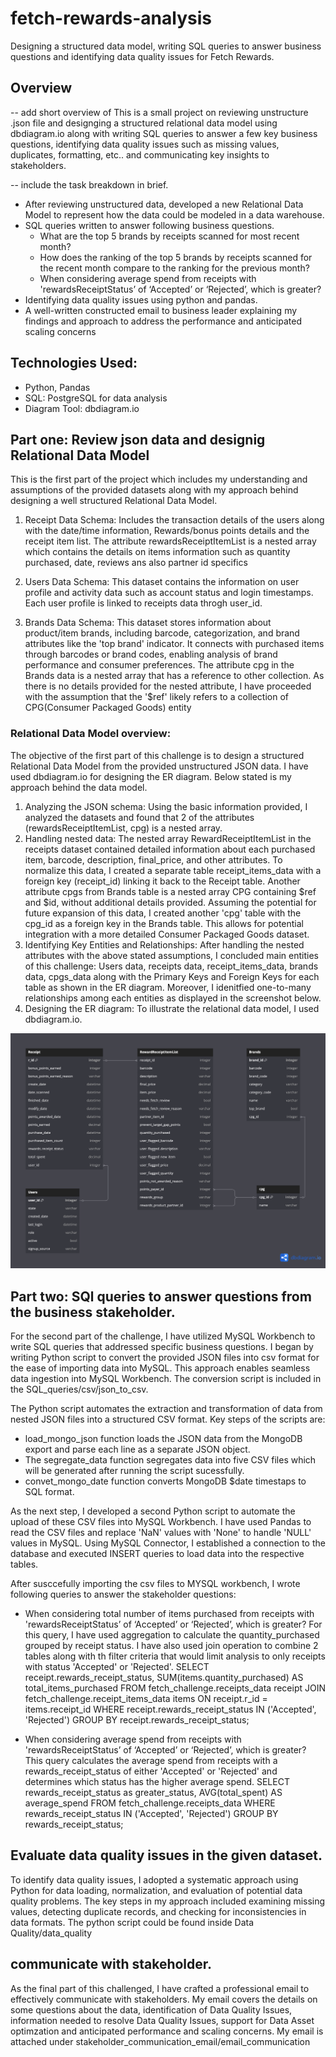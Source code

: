 # fetch-rewards-analysis
Designing a structured data model, writing SQL queries to answer business questions and identifying data quality issues for Fetch Rewards.

## Overview
-- add short overview of 
This is a small project on reviewing unstructure .json file and designging a structured relational data model using dbdiagram.io along with writing SQL queries to answer a few key business questions, identifying data quality issues such as missing values, duplicates, formatting, etc.. and communicating key insights to stakeholders.

-- include the task breakdown in brief.
- After reviewing unstructured data, developed a new Relational Data Model to represent how the data could be modeled in a data warehouse.
- SQL queries written to answer following business questions.
   - What are the top 5 brands by receipts scanned for most recent month?
   - How does the ranking of the top 5 brands by receipts scanned for the recent month compare to the ranking for the previous month?
   - When considering average spend from receipts with 'rewardsReceiptStatus’ of ‘Accepted’ or ‘Rejected’, which is greater?
- Identifying data quality issues using python and pandas.
- A well-written constructed email to business leader explaining my findings and approach to address the performance and anticipated scaling concerns 

## Technologies Used:

- Python, Pandas
- SQL: PostgreSQL for data analysis
- Diagram Tool: dbdiagram.io


## Part one: Review json data and designig Relational Data Model
This is the first part of the project which includes my understanding and assumptions of the provided datasets along with my approach behind designing a well structured Relational Data Model.

1. Receipt Data Schema: Includes the transaction details of the users along with the date/time information, Rewards/bonus points details and the receipt item list. The attribute rewardsReceiptItemList is a nested array which contains the details on items information such as quantity purchased, date, reviews ans also partner id specifics 

2. Users Data Schema: This dataset contains the information on user profile and activity data such as account status and login timestamps. Each user profile is linked to receipts data throgh user_id.

3. Brands Data Schema: This dataset stores information about product/item brands, including barcode, categorization, and brand attributes like the 'top brand' indicator. It connects with purchased items through barcodes or brand codes, enabling analysis of brand performance and consumer preferences. The attribute cpg in the Brands data is a nested array that has a reference to other collection. As there is no details provided for the nested attribute, I have proceeded with the assumption that the '$ref' likely refers to a collection of CPG(Consumer Packaged Goods) entity



### Relational Data Model overview:
The objective of the first part of this challenge is to design a structured Relational Data Model from the provided unstructured JSON data. I have used dbdiagram.io for designing the ER diagram. Below stated is my approach behind the data model.

1. Analyzing the JSON schema: Using the basic information provided, I analyzed the datasets and found that 2 of the attributes (rewardsReceiptItemList, cpg) is a nested array.
2. Handling nested data: The nested array RewardReceiptItemList in the receipts dataset contained detailed information about each purchased item, barcode, description, final_price, and other attributes. To normalize this data, I created a separate table receipt_items_data with a foreign key (receipt_id) linking it back to the Receipt table. Another attribute cpgs from Brands table is a nested array CPG containing $ref and $id, without additional details provided. Assuming the potential for future expansion of this data, I created another 'cpg' table with the cpg_id as a foreign key in the Brands table. This allows for potential integration with a more detailed Consumer Packaged Goods dataset.
3. Identifying Key Entities and Relationships: After handling the nested attributes with the above stated assumptions, I concluded main entities of this challenge: Users data, receipts data, receipt_items_data, brands data, cpgs_data along with the Primary Keys and Foreign Keys for each table as shown in the ER diagram. Moreover, I idenitfied one-to-many relationships among each entities as displayed in the screenshot below.
4. Designing the ER diagram: To illustrate the relational data model, I used dbdiagram.io. 


![alt text](<Review_json_data/Relational Data Model for Consumer Products.png>)


## Part two: SQl queries to answer questions from the business stakeholder.
For the second part of the challenge, I have utilized MySQL Workbench to write SQL queries that addressed specific business questions. I began by writing Python script to convert the provided JSON files into csv format for the ease of importing data into MySQL. This approach enables seamless data ingestion into MySQL Workbench. The conversion script is included in the SQL_queries/csv/json_to_csv.

The Python script automates the extraction and transformation of data from nested JSON files into a structured CSV format. Key steps of the scripts are:
- load_mongo_json function loads the JSON data from the MongoDB export and parse each line as a separate JSON object.
- The segregate_data function segregates data into five CSV files which will be generated after running the script sucessfully.
- convet_mongo_date function converts MongoDB $date timestaps to SQL format.

As the next step, I developed a second Python script to automate the upload of these CSV files into MySQL Workbench. I have used Pandas to read the CSV files and replace 'NaN' values with 'None' to handle 'NULL' values in MySQL. Using MySQL Connector, I established a connection to the database and executed INSERT queries to load data into the respective tables.

After susccefully importing the csv files to MYSQL workbench, I wrote following queries to answer the stakeholder questions:
- When considering total number of items purchased from receipts with 'rewardsReceiptStatus’ of ‘Accepted’ or ‘Rejected’, which is greater?
For this query, I have used aggregation to calculate the quantity_purchased grouped by receipt status. I have also used join operation to combine 2 tables along with th filter criteria that would limit analysis to only receipts with status 'Accepted' or 'Rejected'. 
      SELECT 
         receipt.rewards_receipt_status,
         SUM(items.quantity_purchased) AS total_items_purchased
      FROM fetch_challenge.receipts_data receipt
      JOIN fetch_challenge.receipt_items_data items ON receipt.r_id = items.receipt_id
      WHERE receipt.rewards_receipt_status IN ('Accepted', 'Rejected')
      GROUP BY receipt.rewards_receipt_status;

- When considering average spend from receipts with 'rewardsReceiptStatus’ of ‘Accepted’ or ‘Rejected’, which is greater?
This query calculates the average spend from receipts with a rewards_receipt_status of either 'Accepted' or 'Rejected' and determines which status has the higher average spend.
      SELECT 
         rewards_receipt_status as greater_status,
         AVG(total_spent) AS average_spend
      FROM fetch_challenge.receipts_data
      WHERE rewards_receipt_status IN ('Accepted', 'Rejected')
      GROUP BY rewards_receipt_status;



## Evaluate data quality issues in the given dataset.
To identify data quality issues, I adopted a systematic approach using Python for data loading, normalization, and evaluation of potential data quality problems. The key steps in my approach included examining missing values, detecting duplicate records, and checking for inconsistencies in data formats. The python script could be found inside Data Quality/data_quality

## communicate with stakeholder.
As the final part of this challenged, I have crafted a professional email to effectively communicate with stakeholders. My email covers the details on some questions about the data,
identification of Data Quality Issues, information needed to resolve Data Quality Issues, support for Data Asset optimzation and anticipated performance and scaling concerns. My email is attached under stakeholder_communication_email/email_communication


